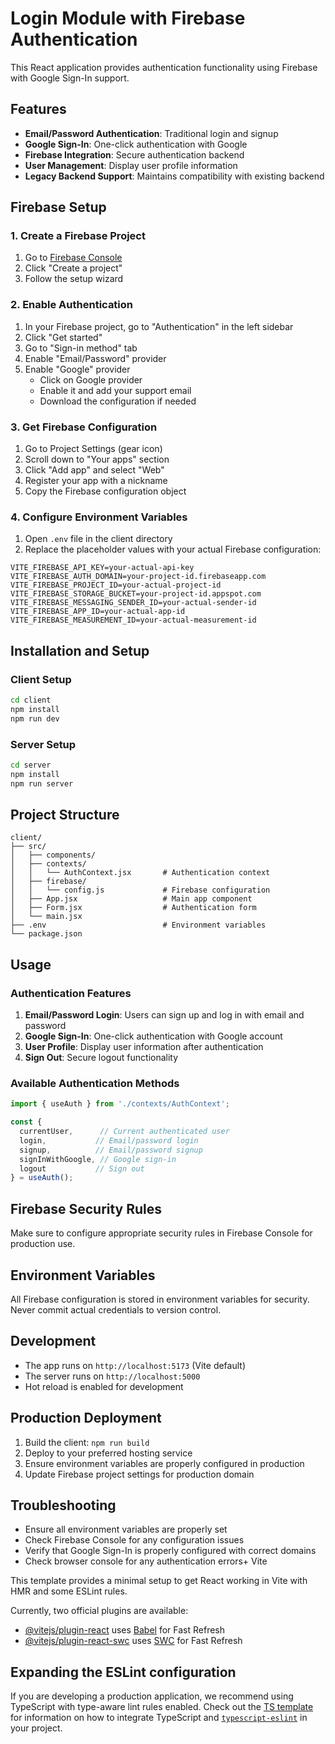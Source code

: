 # Login Module with Firebase Authentication

This React application provides authentication functionality using Firebase with Google Sign-In support.

## Features

- **Email/Password Authentication**: Traditional login and signup
- **Google Sign-In**: One-click authentication with Google
- **Firebase Integration**: Secure authentication backend
- **User Management**: Display user profile information
- **Legacy Backend Support**: Maintains compatibility with existing backend

## Firebase Setup

### 1. Create a Firebase Project

1. Go to [Firebase Console](https://console.firebase.google.com/)
2. Click "Create a project"
3. Follow the setup wizard

### 2. Enable Authentication

1. In your Firebase project, go to "Authentication" in the left sidebar
2. Click "Get started"
3. Go to "Sign-in method" tab
4. Enable "Email/Password" provider
5. Enable "Google" provider
   - Click on Google provider
   - Enable it and add your support email
   - Download the configuration if needed

### 3. Get Firebase Configuration

1. Go to Project Settings (gear icon)
2. Scroll down to "Your apps" section
3. Click "Add app" and select "Web"
4. Register your app with a nickname
5. Copy the Firebase configuration object

### 4. Configure Environment Variables

1. Open `.env` file in the client directory
2. Replace the placeholder values with your actual Firebase configuration:

```env
VITE_FIREBASE_API_KEY=your-actual-api-key
VITE_FIREBASE_AUTH_DOMAIN=your-project-id.firebaseapp.com
VITE_FIREBASE_PROJECT_ID=your-actual-project-id
VITE_FIREBASE_STORAGE_BUCKET=your-project-id.appspot.com
VITE_FIREBASE_MESSAGING_SENDER_ID=your-actual-sender-id
VITE_FIREBASE_APP_ID=your-actual-app-id
VITE_FIREBASE_MEASUREMENT_ID=your-actual-measurement-id
```

## Installation and Setup

### Client Setup

```bash
cd client
npm install
npm run dev
```

### Server Setup

```bash
cd server
npm install
npm run server
```

## Project Structure

```
client/
├── src/
│   ├── components/
│   ├── contexts/
│   │   └── AuthContext.jsx       # Authentication context
│   ├── firebase/
│   │   └── config.js             # Firebase configuration
│   ├── App.jsx                   # Main app component
│   ├── Form.jsx                  # Authentication form
│   └── main.jsx
├── .env                          # Environment variables
└── package.json
```

## Usage

### Authentication Features

1. **Email/Password Login**: Users can sign up and log in with email and password
2. **Google Sign-In**: One-click authentication with Google account
3. **User Profile**: Display user information after authentication
4. **Sign Out**: Secure logout functionality

### Available Authentication Methods

```jsx
import { useAuth } from './contexts/AuthContext';

const { 
  currentUser,      // Current authenticated user
  login,           // Email/password login
  signup,          // Email/password signup
  signInWithGoogle, // Google sign-in
  logout           // Sign out
} = useAuth();
```

## Firebase Security Rules

Make sure to configure appropriate security rules in Firebase Console for production use.

## Environment Variables

All Firebase configuration is stored in environment variables for security. Never commit actual credentials to version control.

## Development

- The app runs on `http://localhost:5173` (Vite default)
- The server runs on `http://localhost:5000`
- Hot reload is enabled for development

## Production Deployment

1. Build the client: `npm run build`
2. Deploy to your preferred hosting service
3. Ensure environment variables are properly configured in production
4. Update Firebase project settings for production domain

## Troubleshooting

- Ensure all environment variables are properly set
- Check Firebase Console for any configuration issues
- Verify that Google Sign-In is properly configured with correct domains
- Check browser console for any authentication errors+ Vite

This template provides a minimal setup to get React working in Vite with HMR and some ESLint rules.

Currently, two official plugins are available:

- [@vitejs/plugin-react](https://github.com/vitejs/vite-plugin-react/blob/main/packages/plugin-react) uses [Babel](https://babeljs.io/) for Fast Refresh
- [@vitejs/plugin-react-swc](https://github.com/vitejs/vite-plugin-react/blob/main/packages/plugin-react-swc) uses [SWC](https://swc.rs/) for Fast Refresh

## Expanding the ESLint configuration

If you are developing a production application, we recommend using TypeScript with type-aware lint rules enabled. Check out the [TS template](https://github.com/vitejs/vite/tree/main/packages/create-vite/template-react-ts) for information on how to integrate TypeScript and [`typescript-eslint`](https://typescript-eslint.io) in your project.
